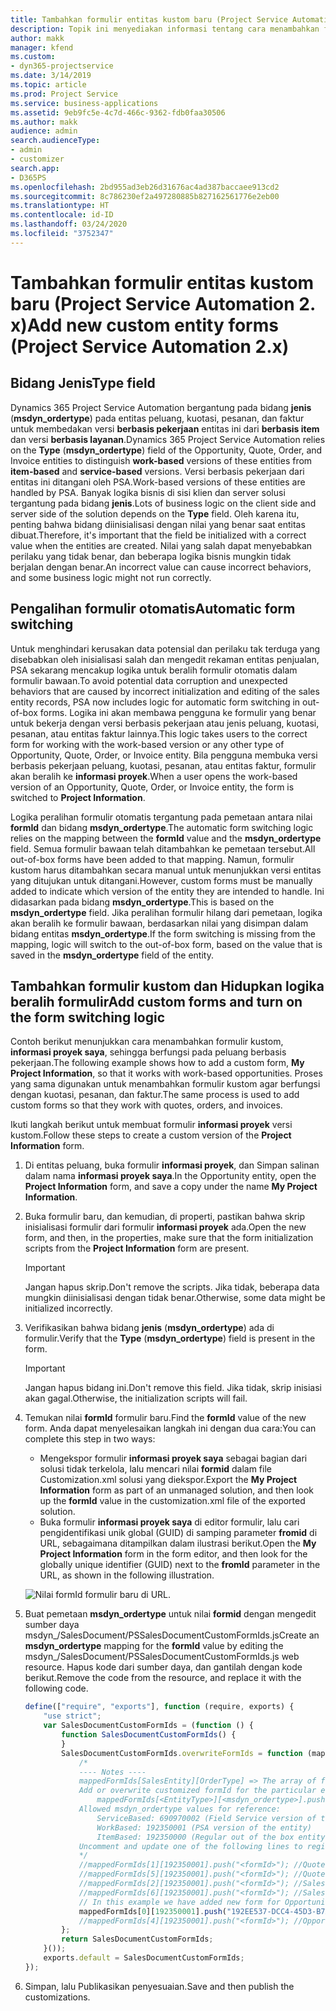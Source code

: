 ```yaml
---
title: Tambahkan formulir entitas kustom baru (Project Service Automation 2. x)
description: Topik ini menyediakan informasi tentang cara menambahkan formulir entitas kustom untuk peluang, kuotasi, pesanan, atau faktur di Dynamics 365 Project Service Automation 2. x.
author: makk
manager: kfend
ms.custom:
- dyn365-projectservice
ms.date: 3/14/2019
ms.topic: article
ms.prod: Project Service
ms.service: business-applications
ms.assetid: 9eb9fc5e-4c7d-466c-9362-fdb0faa30506
ms.author: makk
audience: admin
search.audienceType:
- admin
- customizer
search.app:
- D365PS
ms.openlocfilehash: 2bd955ad3eb26d31676ac4ad387baccaee913cd2
ms.sourcegitcommit: 8c786230ef2a497280885b827162561776e2eb00
ms.translationtype: HT
ms.contentlocale: id-ID
ms.lasthandoff: 03/24/2020
ms.locfileid: "3752347"
---
```

# <a name="add-new-custom-entity-forms-project-service-automation-2x"></a><span data-ttu-id="65271-103">Tambahkan formulir entitas kustom baru (Project Service Automation 2. x)</span><span class="sxs-lookup"><span data-stu-id="65271-103">Add new custom entity forms (Project Service Automation 2.x)</span></span>

## <a name="type-field"></a><span data-ttu-id="65271-104">Bidang Jenis</span><span class="sxs-lookup"><span data-stu-id="65271-104">Type field</span></span> 

<span data-ttu-id="65271-105">Dynamics 365 Project Service Automation bergantung pada bidang **jenis** (**msdyn\_ordertype**) pada entitas peluang, kuotasi, pesanan, dan faktur untuk membedakan versi **berbasis pekerjaan** entitas ini dari **berbasis item** dan versi **berbasis layanan**.</span><span class="sxs-lookup"><span data-stu-id="65271-105">Dynamics 365 Project Service Automation relies on the **Type** (**msdyn\_ordertype**) field of the Opportunity, Quote, Order, and Invoice entities to distinguish **work-based** versions of these entities from **item-based** and **service-based** versions.</span></span> <span data-ttu-id="65271-106">Versi berbasis pekerjaan dari entitas ini ditangani oleh PSA.</span><span class="sxs-lookup"><span data-stu-id="65271-106">Work-based versions of these entities are handled by PSA.</span></span> <span data-ttu-id="65271-107">Banyak logika bisnis di sisi klien dan server solusi tergantung pada bidang **jenis**.</span><span class="sxs-lookup"><span data-stu-id="65271-107">Lots of business logic on the client side and server side of the solution depends on the **Type** field.</span></span> <span data-ttu-id="65271-108">Oleh karena itu, penting bahwa bidang diinisialisasi dengan nilai yang benar saat entitas dibuat.</span><span class="sxs-lookup"><span data-stu-id="65271-108">Therefore, it's important that the field be initialized with a correct value when the entities are created.</span></span> <span data-ttu-id="65271-109">Nilai yang salah dapat menyebabkan perilaku yang tidak benar, dan beberapa logika bisnis mungkin tidak berjalan dengan benar.</span><span class="sxs-lookup"><span data-stu-id="65271-109">An incorrect value can cause incorrect behaviors, and some business logic might not run correctly.</span></span>

## <a name="automatic-form-switching"></a><span data-ttu-id="65271-110">Pengalihan formulir otomatis</span><span class="sxs-lookup"><span data-stu-id="65271-110">Automatic form switching</span></span>

<span data-ttu-id="65271-111">Untuk menghindari kerusakan data potensial dan perilaku tak terduga yang disebabkan oleh inisialisasi salah dan mengedit rekaman entitas penjualan, PSA sekarang mencakup logika untuk beralih formulir otomatis dalam formulir bawaan.</span><span class="sxs-lookup"><span data-stu-id="65271-111">To avoid potential data corruption and unexpected behaviors that are caused by incorrect initialization and editing of the sales entity records, PSA now includes logic for automatic form switching in out-of-box forms.</span></span> <span data-ttu-id="65271-112">Logika ini akan membawa pengguna ke formulir yang benar untuk bekerja dengan versi berbasis pekerjaan atau jenis peluang, kuotasi, pesanan, atau entitas faktur lainnya.</span><span class="sxs-lookup"><span data-stu-id="65271-112">This logic takes users to the correct form for working with the work-based version or any other type of Opportunity, Quote, Order, or Invoice entity.</span></span> <span data-ttu-id="65271-113">Bila pengguna membuka versi berbasis pekerjaan peluang, kuotasi, pesanan, atau entitas faktur, formulir akan beralih ke **informasi proyek**.</span><span class="sxs-lookup"><span data-stu-id="65271-113">When a user opens the work-based version of an Opportunity, Quote, Order, or Invoice entity, the form is switched to **Project Information**.</span></span>

<span data-ttu-id="65271-114">Logika peralihan formulir otomatis tergantung pada pemetaan antara nilai **formId** dan bidang **msdyn\_ordertype**.</span><span class="sxs-lookup"><span data-stu-id="65271-114">The automatic form switching logic relies on the mapping between the **formId** value and the **msdyn\_ordertype** field.</span></span> <span data-ttu-id="65271-115">Semua formulir bawaan telah ditambahkan ke pemetaan tersebut.</span><span class="sxs-lookup"><span data-stu-id="65271-115">All out-of-box forms have been added to that mapping.</span></span> <span data-ttu-id="65271-116">Namun, formulir kustom harus ditambahkan secara manual untuk menunjukkan versi entitas yang ditujukan untuk ditangani.</span><span class="sxs-lookup"><span data-stu-id="65271-116">However, custom forms must be manually added to indicate which version of the entity they are intended to handle.</span></span> <span data-ttu-id="65271-117">Ini didasarkan pada bidang **msdyn\_ordertype**.</span><span class="sxs-lookup"><span data-stu-id="65271-117">This is based on the **msdyn\_ordertype** field.</span></span> <span data-ttu-id="65271-118">Jika peralihan formulir hilang dari pemetaan, logika akan beralih ke formulir bawaan, berdasarkan nilai yang disimpan dalam bidang entitas **msdyn\_ordertype**.</span><span class="sxs-lookup"><span data-stu-id="65271-118">If the form switching is missing from the mapping, logic will switch to the out-of-box form, based on the value that is saved in the **msdyn\_ordertype** field of the entity.</span></span>

## <a name="add-custom-forms-and-turn-on-the-form-switching-logic"></a><span data-ttu-id="65271-119">Tambahkan formulir kustom dan Hidupkan logika beralih formulir</span><span class="sxs-lookup"><span data-stu-id="65271-119">Add custom forms and turn on the form switching logic</span></span>

<span data-ttu-id="65271-120">Contoh berikut menunjukkan cara menambahkan formulir kustom, **informasi proyek saya**, sehingga berfungsi pada peluang berbasis pekerjaan.</span><span class="sxs-lookup"><span data-stu-id="65271-120">The following example shows how to add a custom form, **My Project Information**, so that it works with work-based opportunities.</span></span> <span data-ttu-id="65271-121">Proses yang sama digunakan untuk menambahkan formulir kustom agar berfungsi dengan kuotasi, pesanan, dan faktur.</span><span class="sxs-lookup"><span data-stu-id="65271-121">The same process is used to add custom forms so that they work with quotes, orders, and invoices.</span></span>

<span data-ttu-id="65271-122">Ikuti langkah berikut untuk membuat formulir **informasi proyek** versi kustom.</span><span class="sxs-lookup"><span data-stu-id="65271-122">Follow these steps to create a custom version of the **Project Information** form.</span></span>

1. <span data-ttu-id="65271-123">Di entitas peluang, buka formulir **informasi proyek**, dan Simpan salinan dalam nama **informasi proyek saya**.</span><span class="sxs-lookup"><span data-stu-id="65271-123">In the Opportunity entity, open the **Project Information** form, and save a copy under the name **My Project Information**.</span></span>
2. <span data-ttu-id="65271-124">Buka formulir baru, dan kemudian, di properti, pastikan bahwa skrip inisialisasi formulir dari formulir **informasi proyek** ada.</span><span class="sxs-lookup"><span data-stu-id="65271-124">Open the new form, and then, in the properties, make sure that the form initialization scripts from the **Project Information** form are present.</span></span> 

    > [!IMPORTANT]
    > <span data-ttu-id="65271-125">Jangan hapus skrip.</span><span class="sxs-lookup"><span data-stu-id="65271-125">Don't remove the scripts.</span></span> <span data-ttu-id="65271-126">Jika tidak, beberapa data mungkin diinisialisasi dengan tidak benar.</span><span class="sxs-lookup"><span data-stu-id="65271-126">Otherwise, some data might be initialized incorrectly.</span></span>

3. <span data-ttu-id="65271-127">Verifikasikan bahwa bidang **jenis** (**msdyn\_ordertype**) ada di formulir.</span><span class="sxs-lookup"><span data-stu-id="65271-127">Verify that the **Type** (**msdyn\_ordertype**) field is present in the form.</span></span> 

    > [!IMPORTANT]
    > <span data-ttu-id="65271-128">Jangan hapus bidang ini.</span><span class="sxs-lookup"><span data-stu-id="65271-128">Don't remove this field.</span></span> <span data-ttu-id="65271-129">Jika tidak, skrip inisiasi akan gagal.</span><span class="sxs-lookup"><span data-stu-id="65271-129">Otherwise, the initialization scripts will fail.</span></span>

4. <span data-ttu-id="65271-130">Temukan nilai **formId** formulir baru.</span><span class="sxs-lookup"><span data-stu-id="65271-130">Find the **formId** value of the new form.</span></span> <span data-ttu-id="65271-131">Anda dapat menyelesaikan langkah ini dengan dua cara:</span><span class="sxs-lookup"><span data-stu-id="65271-131">You can complete this step in two ways:</span></span>

    - <span data-ttu-id="65271-132">Mengekspor formulir **informasi proyek saya** sebagai bagian dari solusi tidak terkelola, lalu mencari nilai **formid** dalam file Customization.xml solusi yang diekspor.</span><span class="sxs-lookup"><span data-stu-id="65271-132">Export the **My Project Information** form as part of an unmanaged solution, and then look up the **formId** value in the customization.xml file of the exported solution.</span></span>
    - <span data-ttu-id="65271-133">Buka formulir **informasi proyek saya** di editor formulir, lalu cari pengidentifikasi unik global (GUID) di samping parameter **fromid** di URL, sebagaimana ditampilkan dalam ilustrasi berikut.</span><span class="sxs-lookup"><span data-stu-id="65271-133">Open the **My Project Information** form in the form editor, and then look for the globally unique identifier (GUID) next to the **fromId** parameter in the URL, as shown in the following illustration.</span></span>

    ![Nilai formId formulir baru di URL.](media/how-to-add-custom-forms-in-v2.0.png)

5. <span data-ttu-id="65271-135">Buat pemetaan **msdyn\_ordertype** untuk nilai **formid** dengan mengedit sumber daya msdyn\_/SalesDocument/PSSalesDocumentCustomFormIds.js</span><span class="sxs-lookup"><span data-stu-id="65271-135">Create an **msdyn\_ordertype** mapping for the **formId** value by editing the msdyn\_/SalesDocument/PSSalesDocumentCustomFormIds.js web resource.</span></span> <span data-ttu-id="65271-136">Hapus kode dari sumber daya, dan gantilah dengan kode berikut.</span><span class="sxs-lookup"><span data-stu-id="65271-136">Remove the code from the resource, and replace it with the following code.</span></span>

    ```javascript
    define(["require", "exports"], function (require, exports) {
        "use strict";
        var SalesDocumentCustomFormIds = (function () {
            function SalesDocumentCustomFormIds() {
            }
            SalesDocumentCustomFormIds.overwriteFormIds = function (mappedFormIds) {
                /*
                ---- Notes ----
                mappedFormIds[SalesEntity][OrderType] => The array of forms IDs that support particular entity and order type
                Add or overwrite customized formId for the particular entity and order type by calling:
                    mappedFormIds[<EntityType>][<msdyn_ordertype>].push("<formId>");
                Allowed msdyn_ordertype values for reference:
                    ServiceBased: 690970002 (Field Service version of the entity)
                    WorkBased: 192350001 (PSA version of the entity)
                    ItemBased: 192350000 (Regular out of the box entity)
                Uncomment and update one of the following lines to register custom PSA form for required entity:
                */      
                //mappedFormIds[1][192350001].push("<formId>"); //Quote
                //mappedFormIds[5][192350001].push("<formId>"); //Quote Line
                //mappedFormIds[2][192350001].push("<formId>"); //Sales Order
                //mappedFormIds[6][192350001].push("<formId>"); //Sales Order Line
                // In this example we have added new form for Opportunity
                mappedFormIds[0][192350001].push("192EE537-DCC4-45D3-B7AF-EA694B9113D2"); //Opportunity
                //mappedFormIds[4][192350001].push("<formId>"); //Opportunity Line
            };
            return SalesDocumentCustomFormIds;
        }());
        exports.default = SalesDocumentCustomFormIds;
    });
    ```

6. <span data-ttu-id="65271-137">Simpan, lalu Publikasikan penyesuaian.</span><span class="sxs-lookup"><span data-stu-id="65271-137">Save and then publish the customizations.</span></span>
